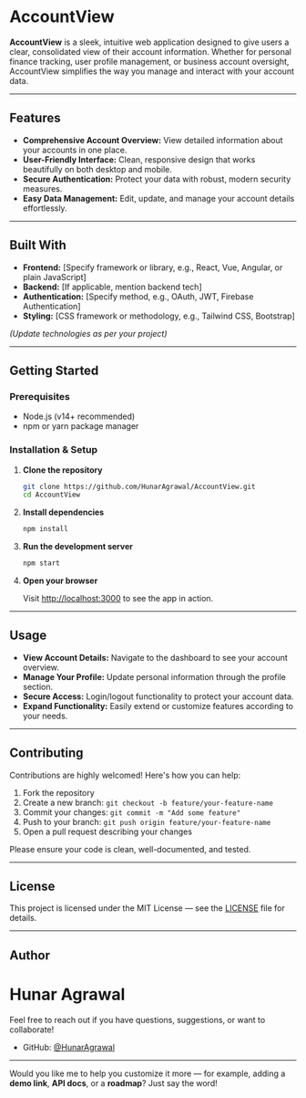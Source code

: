 
# AccountView

**AccountView** is a sleek, intuitive web application designed to give users a clear, consolidated view of their account information. Whether for personal finance tracking, user profile management, or business account oversight, AccountView simplifies the way you manage and interact with your account data.

---

## Features

* **Comprehensive Account Overview:** View detailed information about your accounts in one place.
* **User-Friendly Interface:** Clean, responsive design that works beautifully on both desktop and mobile.
* **Secure Authentication:** Protect your data with robust, modern security measures.
* **Easy Data Management:** Edit, update, and manage your account details effortlessly.

---

## Built With

* **Frontend:** \[Specify framework or library, e.g., React, Vue, Angular, or plain JavaScript]
* **Backend:** \[If applicable, mention backend tech]
* **Authentication:** \[Specify method, e.g., OAuth, JWT, Firebase Authentication]
* **Styling:** \[CSS framework or methodology, e.g., Tailwind CSS, Bootstrap]

*(Update technologies as per your project)*

---

## Getting Started

### Prerequisites

* Node.js (v14+ recommended)
* npm or yarn package manager

### Installation & Setup

1. **Clone the repository**

   ```bash
   git clone https://github.com/HunarAgrawal/AccountView.git
   cd AccountView
   ```

2. **Install dependencies**

   ```bash
   npm install
   ```

3. **Run the development server**

   ```bash
   npm start
   ```

4. **Open your browser**

   Visit [http://localhost:3000](http://localhost:3000) to see the app in action.

---

## Usage

* **View Account Details:** Navigate to the dashboard to see your account overview.
* **Manage Your Profile:** Update personal information through the profile section.
* **Secure Access:** Login/logout functionality to protect your account data.
* **Expand Functionality:** Easily extend or customize features according to your needs.

---

## Contributing

Contributions are highly welcomed! Here's how you can help:

1. Fork the repository
2. Create a new branch: `git checkout -b feature/your-feature-name`
3. Commit your changes: `git commit -m "Add some feature"`
4. Push to your branch: `git push origin feature/your-feature-name`
5. Open a pull request describing your changes

Please ensure your code is clean, well-documented, and tested.

---

## License

This project is licensed under the MIT License — see the [LICENSE](LICENSE) file for details.

---

## Author

# Hunar Agrawal
Feel free to reach out if you have questions, suggestions, or want to collaborate!

* GitHub: [@HunarAgrawal](https://github.com/HunarAgrawal)


---

Would you like me to help you customize it more — for example, adding a **demo link**, **API docs**, or a **roadmap**? Just say the word!
